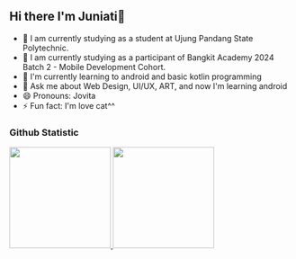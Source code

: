 ## Hi there I'm Juniati👋

- 🔭 I am currently studying as a student at Ujung Pandang State Polytechnic.
- 🔭 I am currently studying as a participant of Bangkit Academy 2024 Batch 2 - Mobile Development Cohort.
- 🌱 I'm currently learning to android and basic kotlin programming
- 💬 Ask me about Web Design, UI/UX, ART, and now I'm learning android
- 😄 Pronouns: Jovita
- ⚡ Fun fact: I'm love cat^^

### Github Statistic
<p align="left">
<a href="https://github.com/Juniati24">
  <img height="180em" src="https://github-readme-stats-eight-theta.vercel.app/api?username=penuliscode&show_icons=true&theme=algolia&include_all_commits=true&count_private=true"/>
  <img height="180em" src="https://github-readme-stats-eight-theta.vercel.app/api/top-langs/?username=penuliscode&layout=compact&layout=compact&theme=algolia"/>
</a>
</p>
